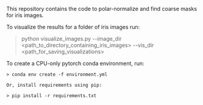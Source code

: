 This repository contains the code to polar-normalize and find coarse masks for iris images.

To visualize the results for a folder of iris images run:

> python visualize_images.py --image_dir <path_to_directory_containing_iris_images> --vis_dir <path_for_saving_visualizations>

To create a CPU-only pytorch conda environment, run:

    > conda env create -f environment.yml
    
    Or, install requirements using pip:
    
    > pip install -r requirements.txt
